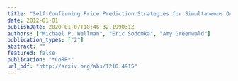 ```yaml
---
title: "Self-Confirming Price Prediction Strategies for Simultaneous One-Shot Auctions"
date: 2012-01-01
publishDate: 2020-01-07T18:46:32.199031Z
authors: ["Michael P. Wellman", "Eric Sodomka", "Amy Greenwald"]
publication_types: ["2"]
abstract: ""
featured: false
publication: "*CoRR*"
url_pdf: "http://arxiv.org/abs/1210.4915"
---
```



